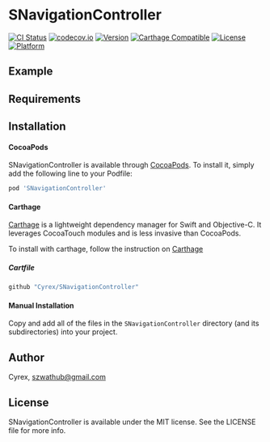 # SNavigationController

[![CI Status](http://img.shields.io/travis/Cyrex/SNavigationController.svg?style=flat)](https://travis-ci.org/Cyrex/SNavigationController)
[![codecov.io](https://codecov.io/github/Cyrex/SNavigationController/coverage.svg?branch=master)](https://codecov.io/github/Cyrex/SNavigationController?branch=master)
[![Version](https://img.shields.io/cocoapods/v/SNavigationController.svg?style=flat)](http://cocoapods.org/pods/SNavigationController)
[![Carthage Compatible](https://img.shields.io/badge/Carthage-compatible-4BC51D.svg?style=flat)](https://github.com/Cyrex/SNavigationController)
[![License](https://img.shields.io/cocoapods/l/SNavigationController.svg?style=flat)](http://cocoapods.org/pods/SNavigationController)
[![Platform](https://img.shields.io/cocoapods/p/SNavigationController.svg?style=flat)](http://cocoapods.org/pods/SNavigationController)

## Example

## Requirements

## Installation
#### CocoaPods
SNavigationController is available through [CocoaPods](http://cocoapods.org). To install it, simply add the following line to your Podfile:

```ruby
pod 'SNavigationController'
```

#### Carthage
[Carthage](https://github.com/Carthage/Carthage) is a lightweight dependency manager for Swift and Objective-C. It leverages CocoaTouch modules and is less invasive than CocoaPods.

To install with carthage, follow the instruction on [Carthage](https://github.com/Carthage/Carthage)

##### Cartfile
```ruby
github "Cyrex/SNavigationController"
```

#### Manual Installation
Copy and add all of the files in the `SNavigationController` directory (and its subdirectories) into your project.

## Author

Cyrex, szwathub@gmail.com

## License

SNavigationController is available under the MIT license. See the LICENSE file for more info.
